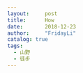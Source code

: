 ```yaml
---
layout:     post
title:      How
date:       2018-12-23
author:     "FridayLi"
catalog: true
tags:
  - 山野
  - 徒步
---
```


